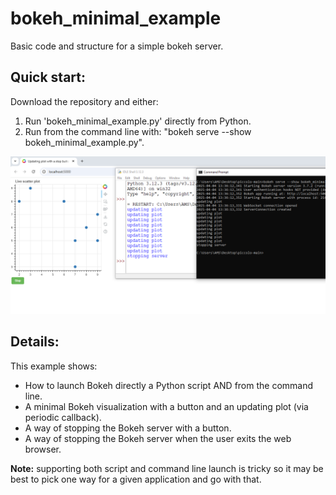 # bokeh_minimal_example
Basic code and structure for a simple bokeh server.

## Quick start:
Download the repository and either:
1) Run 'bokeh_minimal_example.py' directly from Python.
2) Run from the command line with: "bokeh serve --show bokeh_minimal_example.py".

![social_preview](/social_preview.png?raw=true)

## Details:
This example shows:
- How to launch Bokeh directly a Python script AND from the command line.
- A minimal Bokeh visualization with a button and an updating plot (via periodic callback).
- A way of stopping the Bokeh server with a button.
- A way of stopping the Bokeh server when the user exits the web browser.

**Note:** supporting both script and command line launch is tricky so it may be best to pick one way for a given application and go with that.
